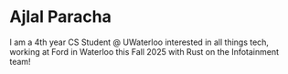 # Ajlal Paracha

I am a 4th year CS Student @ UWaterloo interested in all things tech, working at Ford in Waterloo this Fall 2025 with Rust on the Infotainment team!
